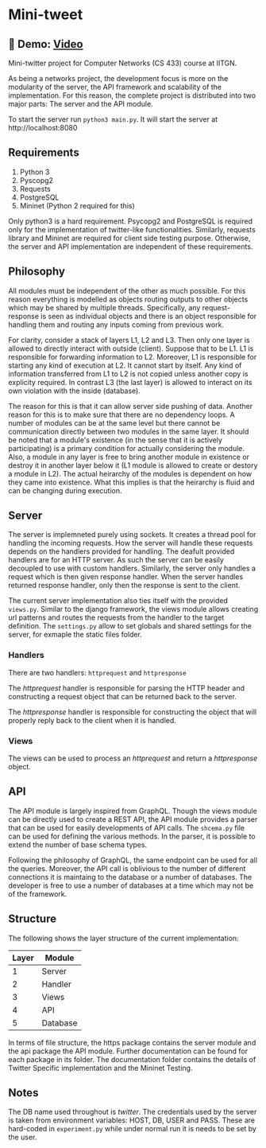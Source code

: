 # Mini-tweet
## :pushpin: Demo: [Video](https://drive.google.com/file/d/1C3gVeFz8uUYy6ZR1keTnxTZ2CW59v46d/view?usp=sharing)

Mini-twitter project for Computer Networks (CS 433) course at IITGN.

As being a networks project, the development focus is more on the modularity of the server, the API framework and scalability of the implementation. For this reason, the complete project is distributed into two major parts: The server and the API module.

To start the server run `python3 main.py`. It will start the server at http://localhost:8080

## Requirements

1. Python 3
2. Pyscopg2
3. Requests
4. PostgreSQL
5. Mininet (Python 2 required for this)

Only python3 is a hard requirement. Psycopg2 and PostgreSQL is required only for the implementation of twitter-like functionalities. Similarly, requests library and Mininet are required for client side testing purpose. Otherwise, the server and API implementation are independent of these requirements. 

## Philosophy

All modules must be independent of the other as much possible. For this reason everything is modelled as objects routing outputs to other objects which may be shared by multiple threads. Specifically, any request-response is seen as individual objects and there is an object responsible for handling them and routing any inputs coming from previous work.

For clarity, consider a stack of layers L1, L2 and L3. Then only one layer is allowed to directly interact with outside (client). Suppose that to be L1. L1 is responsible for forwarding information to L2. Moreover, L1 is responsible for starting any kind of execution at L2. It cannot start by itself. Any kind of information transferred from L1 to L2 is not copied unless another copy is explicity required. In contrast L3 (the last layer) is allowed to interact on its own violation with the inside (database).

The reason for this is that it can allow server side pushing of data. Another reason for this is to make sure that there are no dependency loops. A number of modules can be at the same level but there cannot be communication directly between two modules in the same layer. It should be noted that a module's existence (in the sense that it is actively participating) is a primary condition for actually considering the module. Also, a module in any layer is free to bring another module in existence or destroy it in another layer below it (L1 module is allowed to create or destory a module in L2). The actual heirarchy of the modules is dependent on how they came into existence. What this implies is that the heirarchy is fluid and can be changing during execution.

## Server

The server is implemneted purely using sockets. It creates a thread pool for handling the incoming requests. How the server will handle these requests depends on the handlers provided for handling. The deafult provided handlers are for an HTTP server. As such the server can be easily decoupled to use with custom handlers. Similarly, the server only handles a request which is then given response handler. When the server handles returned response handler, only then the response is sent to the client.

The current server implementation also ties itself with the provided `views.py`. Similar to the django framework, the views module allows creating url patterns and routes the requests from the handler to the target definition. The `settings.py` allow to set globals and shared settings for the server, for exmaple the static files folder.

### Handlers

There are two handlers: `httprequest` and `httpresponse`

The *httprequest* handler is responsible for parsing the HTTP header and constructing a request object that can be returned back to the server.

The *httpresponse* handler is responsible for constructing the object that will properly reply back to the client when it is handled.

### Views

The views can be used to process an *httprequest* and return a *httpresponse* object.

## API

The API module is largely inspired from GraphQL. Though the views module can be directly used to create a REST API, the API module provides a parser that can be used for easily developments of API calls. The `shcema.py` file can be used for defining the various methods. In the parser, it is possible to extend the number of base schema types.

Following the philosophy of GraphQL, the same endpoint can be used for all the queries. Moreover, the API call is oblivious to the number of different connections it is maintaing to the database or a number of databases. The developer is free to use a number of databases at a time which may not be of the framework.

## Structure

The following shows the layer structure of the current implementation:

|Layer | Module |
|------|--------|
|1| Server   |
|2| Handler  |
|3| Views    |
|4| API      |
|5| Database |

In terms of file structure, the https package contains the server module and the api package the API module. Further documentation can be found for each package in its folder. The documentation folder contains the details of Twitter Specific implementation and the Mininet Testing.

## Notes

The DB name used throughout is *twitter*. The credentials used by the server is taken from environment variables: HOST, DB, USER and PASS. These are hard-coded in `experiment.py` while under normal run it is needs to be set by the user.
